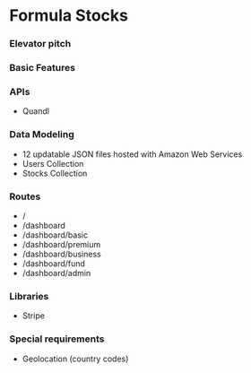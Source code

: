 # Formula Stocks

### Elevator pitch



### Basic Features



### APIs
- Quandl


### Data Modeling
- 12 updatable JSON files hosted with Amazon Web Services
- Users Collection
- Stocks Collection



### Routes
- /
- /dashboard
- /dashboard/basic
- /dashboard/premium
- /dashboard/business
- /dashboard/fund
- /dashboard/admin


### Libraries
- Stripe

### Special requirements
- Geolocation (country codes)

